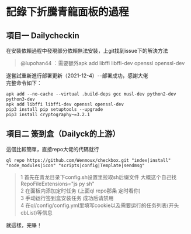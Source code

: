 # 記錄下折騰青龍面板的過程
## 項目一 Dailycheckin
在安裝依賴過程中發現部分依賴無法安裝，上git找到issue下的解決方法
> @lupohan44 ：需要额外apk add libffi libffi-dev openssl openssl-dev

遂嘗試重新進行部署更新（2021-12-4）--部署成功，感謝大佬  
完整命令如下：

```
apk add --no-cache --virtual .build-deps gcc musl-dev python2-dev python3-dev
apk add libffi libffi-dev openssl openssl-dev
pip3 install pip setuptools --upgrade
pip3 install cryptography~=3.2.1
```
## 項目二 簽到盒（Dailyck的上游）
這個比較簡單，直接repo大佬的代碼就行
```
ql repo https://github.com/Wenmoux/checkbox.git "index|install" "node_modules|icon" "scripts|config|Template|sendmsg"
```
> 1 首先在青龙目录下config.sh设置里拉取sh后缀文件 大概这个自己找RepoFileExtensions="js py sh"  
2 在面板内添加定时任务 (上面ql repo那条 定时看你)  
3 手动运行签到盒安装任务 成功后请禁用  
4 在ql/config/config.yml里填写cookie以及需要运行的任务列表(开头cbList)等信息  

就這樣，完畢！
